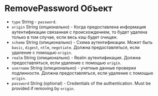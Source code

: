 # RemovePassword Объект

* `type` String - `password`.
* `origin` String (опционально) - Когда предоставлена информация аутентификации связанная с происхождением, то будет удалена только в том случае, если весь кэш будет очищен.
* `scheme` String (опиционально) - Схема аутентификации. Может быть `basic`, `digest`, `ntlm`, `negotiate`. Должна предоставляться, если удаление с помощью `origin`.
* `realm` String (опиционально) - Realm аутентификация. Должна предоставляться, если удаление с помощью `origin`.
* `username` String (опиционально) - учетные данные проверки подлинности. Должна предоставляться, если удаление с помощью `origin`.
* `password` String (optional) - Credentials of the authentication. Must be provided if removing by `origin`.